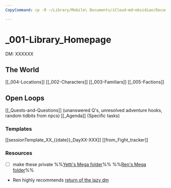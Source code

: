 ```yaml
---
CopyCommand: cp -R ~/Library/Mobile\ Documents/iCloud~md~obsidian/Documents/BrainBackupJ/DndTheLibrary ~/Documents/Obsidian-for-github/DndTheLibraryRepo

---
```

# _001-Library_Homepage
DM: XXXXXX
## The World
[[_004-Locations]]
[[_002-Characters]]
[[_003-Familiars]]
[[_005-Factions]]

## Open Loops
[[_Quests-and-Questions]] (unanswered Q's, unresolved adventure hooks, random tidbits from npcs)
[[_Agenda]] (Specific tasks)

### Templates
  [[sessionTemplate_XX_{{date}}_DayXX-XXX]]
  [[from_Fight_tracker]]
  
### Resources
- [ ] make these private
%%[Yetti's Mega folder](https://mega.nz/folder/EBtWxCiT#DBZnIG91shzOnaSlJPFpJQ)%%
%%[Ren's Mega folder](https://mega.nz/folder/SEoi2azR#JOeMPvEKi6FYhOtEMNfO2Q)%%
- Ren highly recommends [return of the lazy dm](https://mega.nz/folder/SEoi2azR#JOeMPvEKi6FYhOtEMNfO2Q/file/eM40FaQR)
  
